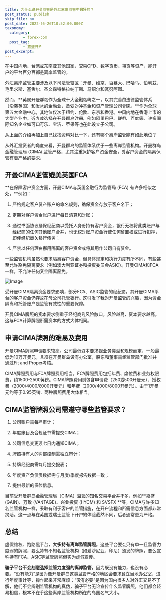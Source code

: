 ```yaml
---
title: 为什么说开曼监管是外汇离岸监管中最好的？
post_status: publish
skip_file: no
post_date: 2022-05-26T10:52:00.000Z
taxonomy:
  category:
        - forex-com
  post_tag:
        - 嘉盛开户
post_excerpt: 
---
```

在中国内地、台湾或东南亚其他国家，交易CFD、数字货币、期货等资产，能开户的平台百分百都是离岸监管的。

外汇离岸监管主要涉及以下司法管辖区：开曼、维京、百慕大、巴哈马、伯利兹、毛里求斯、塞舌尔、圣文森特格拉纳丁斯、马绍尔和瓦努阿图。

然而，**英属开曼群岛作为全球十大金融岛屿之一，以其完善的法律监管体系（沿袭英国）和发达的金融业，备受对冲基金和资产管理公司青睐。**作为全球第五大金融中心，其地位仅次于纽约、伦敦、东京和香港。中国内地在香港上市的大型企业中，近九成选择在开曼群岛注册，例如阿里巴巴、联想、百度等。许多国际知名企业如可口可乐、宝洁、苹果等也在此设立子公司。

从上面的介绍再加上自己找找资料对比一下，还有哪个离岸监管能有如此地位？

从外汇投资者的角度来看，开曼群岛的监管体系优于一些离岸监管机构。开曼群岛金融管理局 (CIMA) 监管严格，尤其注重保护客户资金安全，对客户资金的隔离保管有着严格的要求。

## 开曼CIMA监管媲美英国FCA

**在保障客户资金方面，开曼CIMA与英国金融行为监管局 (FCA) 有许多相似之处，**例如：

1. 严格规定客户资产账户的命名规则，确保资金存放于客户名下；

1. 定期对客户资金账户进行每日清算和对账；

1. 通过书面协议确保经纪商以受托人身份持有客户资金，银行无权将此类账户与经纪商的任何其他账户合并，也无权对账户资金行使任何留置权或进行扣押，即使经纪商欠银行债务；

1. 严禁以任何理由挪用隔离的客户资金或将其用作公司自有资金。

一些监管机构虽然也要求隔离客户资金，但具体规定和执行力度有所不同，有些甚至允许豁免隔离要求（例如澳大利亚证券和投资委员会ASIC）。开曼CIMA和FCA一样，不允许任何资金隔离豁免。

![Image](https://prod-files-secure.s3.us-west-2.amazonaws.com/39ed1227-6d7d-4570-be36-9ccd4a2c4241/bd849744-3fcb-4a37-8312-357962c8f065/image.png?X-Amz-Algorithm=AWS4-HMAC-SHA256&X-Amz-Content-Sha256=UNSIGNED-PAYLOAD&X-Amz-Credential=ASIAZI2LB46632NLAFEM%2F20250325%2Fus-west-2%2Fs3%2Faws4_request&X-Amz-Date=20250325T041355Z&X-Amz-Expires=3600&X-Amz-Security-Token=IQoJb3JpZ2luX2VjEKT%2F%2F%2F%2F%2F%2F%2F%2F%2F%2FwEaCXVzLXdlc3QtMiJHMEUCIQC9PYTUeIGINI%2F5jJkBsDD7CYsh4Qoy%2F6h1KPPFclRs2AIga6vyLOYR41XwYkcHGw9IswFuPwwd%2FciSkaL8ZX0EnJwqiAQI%2Ff%2F%2F%2F%2F%2F%2F%2F%2F%2F%2FARAAGgw2Mzc0MjMxODM4MDUiDARgcbH2CNhIrZlriCrcA7I2rsNol9JZIPCymqRAOf5mWdQmDoZq64yhTWNoy0GVxakq%2B7VUwxx5PkMxq17J1AERcId6Jyiavk3Qwptvkuv6w88MhViHg9ppEE7EaZE40f8MSKFKbCFD6wRbTt%2BPGHbYEJtT7BLZhcK7E0ziNqu5esYMUS5b8UT9aIB0JmhxzgDRFeuetrCaonnL6%2BjtS41FPRPg3PpeeJe0ci0ACwrauHhsjuZXCgOARfr%2BdeN%2BcYqf4nJ4kleRUwq%2BJNr524l3KbAC9MfZl9oFI8SLLZNoxBKmUwSdx7hzYBad0I9KOOJ5yRG5AEe6Of3aw0pjxyDmzwCHGeNBPTBaXitY4TGnz2zRZTMFzQeJG%2FgeM%2BoWXkG%2FBBMfJp%2BN5t8ABdqy6L4PB%2B1119Lf%2Bw6%2FzwZMdwIuI5ym%2BZr7pvnc%2FMVSsIE%2Blcy%2BJDuvnyBf6bivPjZcDyJY5CBye4yVF54O9XqedrMsUNfBcuJGzDl4LgczWs7dkUl779N1FuuZ0AOW9n%2BQhHMSrMZ4LEojLvEQlGoZqQaPl6pfLzBslOts39bUKDLe9BivQOCcwvw30QU2o%2BLSv6Yz3qd14yITqtEJOqpS8A7Vp490emydagXbspz4Q56swE0vURebkXrz2xPcMPzQiL8GOqUBusWXNh5KOL3UA2oBOz95UnphYeZA5ENxZT2uMSSaMAfV48bWebLqhPAc57KgXTjKw%2FDwxB%2FAAcDNqMUaz7KPG544BJuKoqUEGsEfZ4WtqCucLgFQRDPR1m8W9OkLxzlSfHxlWfauy8lD6qJJPGiIa0sWLCVLZoNZ9VUnVKTDvsHi8m2fcWc0qFtjgGVrBAV2slGNsI8W7yVFxI1tSqWX%2BM3Hin25&X-Amz-Signature=aedc07594c24c4ded0777c7f7ba5d117e411c5304f568bae0db758bb9425c742&X-Amz-SignedHeaders=host&x-id=GetObject)

受开曼CIMA隔离资金要求影响，部分FCA、ASIC监管的经纪商，其开曼CIMA平台的客户资金仍存放在母公司托管银行。这引发了我对开曼监管的兴趣，因为资金隔离和托管账户是监管有效性的重要保障。

开曼CIMA牌照的资本要求侧重于经纪商的风险敞口，风险越高，资本要求越高。这与FCA计算牌照所需资本的方式大体相同。

## **申请CIMA牌照的难易及费用**

开曼CIMA牌照申请要求较高。公司最低资本要求视业务类型和规模而定，一般最低为10万开曼元，且须在开曼群岛设有办公室，股东和董事需经监管部门批准并通过Fit and Proper考核。

CIMA牌照费用与FCA牌照费用相当。FCA牌照费用包括年费、席位费和业务权限费，约1500-2500英镑。CIMA牌照费用则包含申请费（250或500开曼元）、授权费（2000/4000/8000开曼元）和年费（2000/4000/8000开曼元）。由于1开曼元约等于0.95英镑，两种牌照费用大体相当。

## CIMA监管牌照公司需遵守哪些监管要求？

1. 公司账户需每年审计；

1. 年度账目及合规证书需提交CIMA；

1. 公司信息变更须七日内通知CIMA；

1. 牌照持有人的内部控制需独立审计；

1. 持牌经纪商需每月提交报表；

1. 年度资产负债表数据需与月度/季度报告数据一致；

1. 提供最新的保险信息。

目前受开曼群岛金融管理局（CIMA）监管的知名交易平台并不多，例如**嘉盛 (GAIN)、万致 (VANTAGE)、兴业投资 (HYCM) 和 SVSFX **等。CIMA与许多知名监管机构一样，采取有利于客户的监管措施，在开户流程和所需信息方面都非常灵活。这一点与在英国或瑞士监管下开户的体验截然不同，后者通常更为严格。

## 总结

虚假维权、跑路黑平台，**大多持有离岸监管牌照**。这些平台要么只有单一且监管力度弱的牌照，要么持有不知名监管机构（如爱沙尼亚、印尼）颁发的牌照，要么宣称持有FCA、ASIC等监管牌照但实为虚假宣传。

**骗子平台不会刻意选择监管力度强的离岸监管**，因为既没有能力，也没有必要。“没有能力”是因为像开曼群岛这类监管严格的地区会要求设立当地办公室、进行年度审计等，操作起来非常麻烦；“没有必要”是因为国内很多人对外汇交易不了解，他们不会辨别监管机构的真伪，骗子平台无论宣传什么监管牌照，他们都会轻易相信，根本不在乎这些离岸监管机构所在的岛国名气大小。